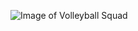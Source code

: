 ![Image of Volleyball Squad](https://github.com/SanjayaWisnu33/Sanjayawisnu33.github.io/blob/master/assets/images/teaser.jpg)